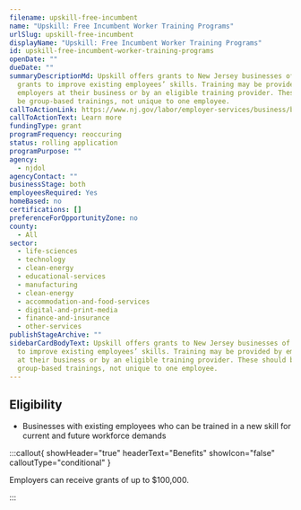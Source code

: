 ```yaml
---
filename: upskill-free-incumbent
name: "Upskill: Free Incumbent Worker Training Programs"
urlSlug: upskill-free-incumbent
displayName: "Upskill: Free Incumbent Worker Training Programs"
id: upskill-free-incumbent-worker-training-programs
openDate: ""
dueDate: ""
summaryDescriptionMd: Upskill offers grants to New Jersey businesses of any size
  grants to improve existing employees’ skills. Training may be provided by
  employers at their business or by an eligible training provider. These should
  be group-based trainings, not unique to one employee.
callToActionLink: https://www.nj.gov/labor/employer-services/business/businessprograms.shtml?open=specialty
callToActionText: Learn more
fundingType: grant
programFrequency: reoccuring
status: rolling application
programPurpose: ""
agency:
  - njdol
agencyContact: ""
businessStage: both
employeesRequired: Yes
homeBased: no
certifications: []
preferenceForOpportunityZone: no
county:
  - All
sector:
  - life-sciences
  - technology
  - clean-energy
  - educational-services
  - manufacturing
  - clean-energy
  - accommodation-and-food-services
  - digital-and-print-media
  - finance-and-insurance
  - other-services
publishStageArchive: ""
sidebarCardBodyText: Upskill offers grants to New Jersey businesses of any size grants
  to improve existing employees’ skills. Training may be provided by employers
  at their business or by an eligible training provider. These should be
  group-based trainings, not unique to one employee.
---
```


## Eligibility

- Businesses with existing employees who can be trained in a new skill for current and future workforce demands

:::callout{ showHeader="true" headerText="Benefits" showIcon="false" calloutType="conditional" }

Employers can receive grants of up to $100,000.

:::
